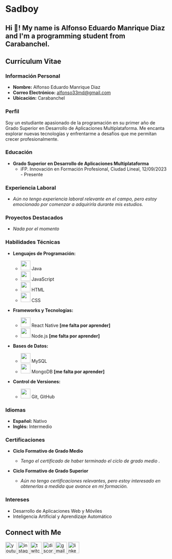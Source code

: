 # Sadboy

## Hi 👋! My name is Alfonso Eduardo Manrique Diaz and I'm a programming student from Carabanchel.




## Currículum Vitae

### Información Personal
- **Nombre:** Alfonso Eduardo Manrique Diaz
- **Correo Electrónico:** alfonso33md@gmail.com
- **Ubicación:** Carabanchel
  </div>

### Perfil
Soy un estudiante apasionado de la programación en su primer año de Grado Superior en Desarrollo de Aplicaciones Multiplataforma. Me encanta explorar nuevas tecnologías y enfrentarme a desafíos que me permitan crecer profesionalmente.

### Educación
- **Grado Superior en Desarrollo de Aplicaciones Multiplataforma**
  - iFP. Innovación en Formación Profesional, Ciudad Lineal, 12/09/2023 - Presente

### Experiencia Laboral
- *Aún no tengo experiencia laboral relevante en el campo, pero estoy emocionado por comenzar a adquirirla durante mis estudios.*

### Proyectos Destacados
- *Nada por el momento*

### Habilidades Técnicas
- **Lenguajes de Programación:**
  - <img src="https://img.icons8.com/color/48/000000/java-coffee-cup-logo.png" height="30"/> Java
  - <img src="https://img.icons8.com/color/48/000000/javascript.png" height="30"/> JavaScript
  - <img src="https://img.icons8.com/color/48/000000/html-5.png" height="30"/> HTML
  - <img src="https://img.icons8.com/color/48/000000/css3.png" height="30"/> CSS

- **Frameworks y Tecnologías:**
  - <img src="https://img.icons8.com/color/48/000000/react-native.png" height="30"/> React Native **[me falta por aprender]**
  - <img src="https://img.icons8.com/color/48/000000/nodejs.png" height="30"/> Node.js **[me falta por aprender]**

- **Bases de Datos:**
  - <img src="https://img.icons8.com/color/48/000000/mysql.png" height="30"/> MySQL
  - <img src="https://img.icons8.com/color/48/000000/mongodb.png" height="30"/> MongoDB **[me falta por aprender]**

- **Control de Versiones:**
  - <img src="https://img.icons8.com/ios-glyphs/48/000000/github.png" height="30"/> Git, GitHub

### Idiomas
- **Español:** Nativo
- **Inglés:** Intermedio

### Certificaciones
- **Ciclo Formativo de Grado Medio**
  - *Tengo el certificado de haber terminado el ciclo de grado medio .*

- **Ciclo Formativo de Grado Superior**
  - *Aún no tengo certificaciones relevantes, pero estoy interesado en obtenerlas a medida que avance en mi formación.*

### Intereses
- Desarrollo de Aplicaciones Web y Móviles
- Inteligencia Artificial y Aprendizaje Automático



## Connect with Me
<div align="left">
  <a href="https://www.youtube.com/">
    <img src="https://img.shields.io/static/v1?message=Youtube&logo=youtube&label=&color=FF0000&logoColor=white&labelColor=&style=for-the-badge" height="35" alt="youtube logo"  />
  </a>
  <a href="https://www.instagram.com/">
    <img src="https://img.shields.io/static/v1?message=Instagram&logo=instagram&label=&color=E4405F&logoColor=white&labelColor=&style=for-the-badge" height="35" alt="instagram logo"  />
  </a>
  <a href="https://www.twitch.tv/">
    <img src="https://img.shields.io/static/v1?message=Twitch&logo=twitch&label=&color=9146FF&logoColor=white&labelColor=&style=for-the-badge" height="35" alt="twitch logo"  />
  </a>
  <a href="https://discord.com/">
    <img src="https://img.shields.io/static/v1?message=Discord&logo=discord&label=&color=7289DA&logoColor=white&labelColor=&style=for-the-badge" height="35" alt="discord logo"  />
  </a>
  <a href="mailto:example@gmail.com">
    <img src="https://img.shields.io/static/v1?message=Gmail&logo=gmail&label=&color=D14836&logoColor=white&labelColor=&style=for-the-badge" height="35" alt="gmail logo"  />
  </a>
  <a href="https://www.linkedin.com/">
    <img src="https://img.shields.io/static/v1?message=LinkedIn&logo=linkedin&label=&color=0077B5&logoColor=white&labelColor=&style=for-the-badge" height="35" alt="linkedin logo"  />
  </a>
</div>

<br clear="both">
